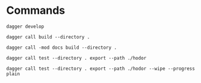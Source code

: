 # Commands

`dagger develop`

`dagger call build --directory .`

`dagger call -mod docs build --directory .`

`dagger call test --directory . export --path ./hodor`

`dagger call test --directory . export --path ./hodor --wipe --progress plain`